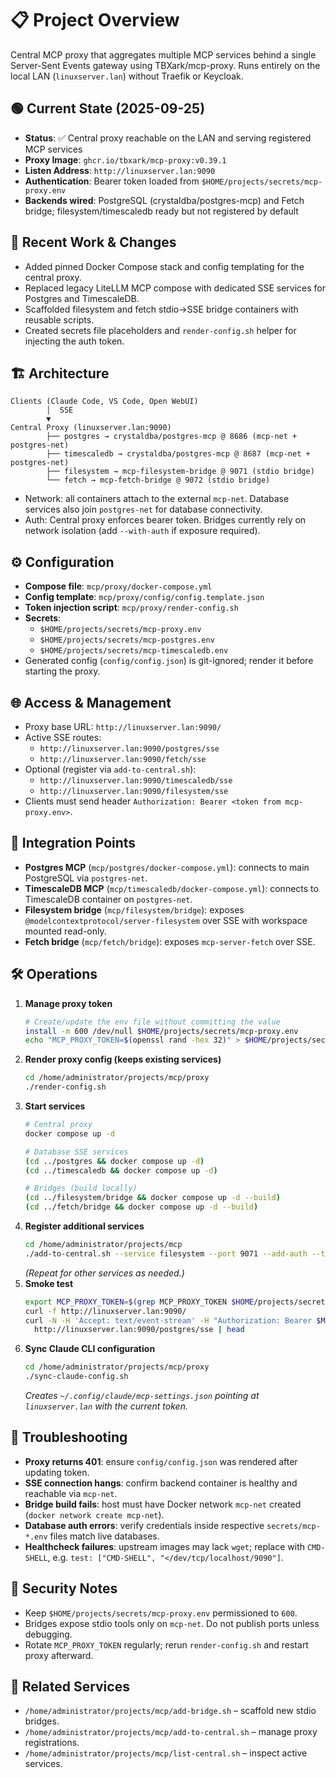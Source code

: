 # 📋 Project Overview
Central MCP proxy that aggregates multiple MCP services behind a single Server-Sent Events gateway using TBXark/mcp-proxy. Runs entirely on the local LAN (`linuxserver.lan`) without Traefik or Keycloak.

## 🟢 Current State (2025-09-25)
- **Status**: ✅ Central proxy reachable on the LAN and serving registered MCP services
- **Proxy Image**: `ghcr.io/tbxark/mcp-proxy:v0.39.1`
- **Listen Address**: `http://linuxserver.lan:9090`
- **Authentication**: Bearer token loaded from `$HOME/projects/secrets/mcp-proxy.env`
- **Backends wired**: PostgreSQL (crystaldba/postgres-mcp) and Fetch bridge; filesystem/timescaledb ready but not registered by default

## 📝 Recent Work & Changes
- Added pinned Docker Compose stack and config templating for the central proxy.
- Replaced legacy LiteLLM MCP compose with dedicated SSE services for Postgres and TimescaleDB.
- Scaffolded filesystem and fetch stdio→SSE bridge containers with reusable scripts.
- Created secrets file placeholders and `render-config.sh` helper for injecting the auth token.

## 🏗️ Architecture
```
Clients (Claude Code, VS Code, Open WebUI)
        │  SSE
        ▼
Central Proxy (linuxserver.lan:9090)
        ├── postgres → crystaldba/postgres-mcp @ 8686 (mcp-net + postgres-net)
        ├── timescaledb → crystaldba/postgres-mcp @ 8687 (mcp-net + postgres-net)
        ├── filesystem → mcp-filesystem-bridge @ 9071 (stdio bridge)
        └── fetch → mcp-fetch-bridge @ 9072 (stdio bridge)
```
- Network: all containers attach to the external `mcp-net`. Database services also join `postgres-net` for database connectivity.
- Auth: Central proxy enforces bearer token. Bridges currently rely on network isolation (add `--with-auth` if exposure required).

## ⚙️ Configuration
- **Compose file**: `mcp/proxy/docker-compose.yml`
- **Config template**: `mcp/proxy/config/config.template.json`
- **Token injection script**: `mcp/proxy/render-config.sh`
- **Secrets**:
  - `$HOME/projects/secrets/mcp-proxy.env`
  - `$HOME/projects/secrets/mcp-postgres.env`
  - `$HOME/projects/secrets/mcp-timescaledb.env`
- Generated config (`config/config.json`) is git-ignored; render it before starting the proxy.

## 🌐 Access & Management
- Proxy base URL: `http://linuxserver.lan:9090/`
- Active SSE routes:
  - `http://linuxserver.lan:9090/postgres/sse`
  - `http://linuxserver.lan:9090/fetch/sse`
- Optional (register via `add-to-central.sh`):
  - `http://linuxserver.lan:9090/timescaledb/sse`
  - `http://linuxserver.lan:9090/filesystem/sse`
- Clients must send header `Authorization: Bearer <token from mcp-proxy.env>`.

## 🔗 Integration Points
- **Postgres MCP** (`mcp/postgres/docker-compose.yml`): connects to main PostgreSQL via `postgres-net`.
- **TimescaleDB MCP** (`mcp/timescaledb/docker-compose.yml`): connects to TimescaleDB container on `postgres-net`.
- **Filesystem bridge** (`mcp/filesystem/bridge`): exposes `@modelcontextprotocol/server-filesystem` over SSE with workspace mounted read-only.
- **Fetch bridge** (`mcp/fetch/bridge`): exposes `mcp-server-fetch` over SSE.

## 🛠️ Operations
1. **Manage proxy token**
   ```bash
   # Create/update the env file without committing the value
   install -m 600 /dev/null $HOME/projects/secrets/mcp-proxy.env
   echo "MCP_PROXY_TOKEN=$(openssl rand -hex 32)" > $HOME/projects/secrets/mcp-proxy.env
   ```
2. **Render proxy config (keeps existing services)**
   ```bash
   cd /home/administrator/projects/mcp/proxy
   ./render-config.sh
   ```
3. **Start services**
   ```bash
   # Central proxy
   docker compose up -d

   # Database SSE services
   (cd ../postgres && docker compose up -d)
   (cd ../timescaledb && docker compose up -d)

   # Bridges (build locally)
   (cd ../filesystem/bridge && docker compose up -d --build)
   (cd ../fetch/bridge && docker compose up -d --build)
   ```
4. **Register additional services**
   ```bash
   cd /home/administrator/projects/mcp
   ./add-to-central.sh --service filesystem --port 9071 --add-auth --test --test-token "$MCP_PROXY_TOKEN"
   ```
   *(Repeat for other services as needed.)*
5. **Smoke test**
   ```bash
   export MCP_PROXY_TOKEN=$(grep MCP_PROXY_TOKEN $HOME/projects/secrets/mcp-proxy.env | cut -d= -f2)
   curl -f http://linuxserver.lan:9090/
   curl -N -H 'Accept: text/event-stream' -H "Authorization: Bearer $MCP_PROXY_TOKEN" \
     http://linuxserver.lan:9090/postgres/sse | head
   ```
6. **Sync Claude CLI configuration**
   ```bash
   cd /home/administrator/projects/mcp/proxy
   ./sync-claude-config.sh
   ```
   *Creates `~/.config/claude/mcp-settings.json` pointing at `linuxserver.lan` with the current token.*

## 🔧 Troubleshooting
- **Proxy returns 401**: ensure `config/config.json` was rendered after updating token.
- **SSE connection hangs**: confirm backend container is healthy and reachable via `mcp-net`.
- **Bridge build fails**: host must have Docker network `mcp-net` created (`docker network create mcp-net`).
- **Database auth errors**: verify credentials inside respective `secrets/mcp-*.env` files match live databases.
- **Healthcheck failures**: upstream images may lack `wget`; replace with `CMD-SHELL`, e.g. `test: ["CMD-SHELL", "</dev/tcp/localhost/9090"]`.

## 🔐 Security Notes
- Keep `$HOME/projects/secrets/mcp-proxy.env` permissioned to `600`.
- Bridges expose stdio tools only on `mcp-net`. Do not publish ports unless debugging.
- Rotate `MCP_PROXY_TOKEN` regularly; rerun `render-config.sh` and restart proxy afterward.

## 🔄 Related Services
- `/home/administrator/projects/mcp/add-bridge.sh` – scaffold new stdio bridges.
- `/home/administrator/projects/mcp/add-to-central.sh` – manage proxy registrations.
- `/home/administrator/projects/mcp/list-central.sh` – inspect active services.
